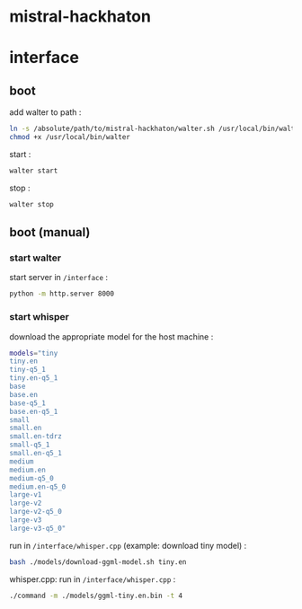 # mistral-hackhaton

# interface

## boot

add walter to path :

```bash
ln -s /absolute/path/to/mistral-hackhaton/walter.sh /usr/local/bin/walter
chmod +x /usr/local/bin/walter
```

start : 

```bash
walter start
```

stop : 

```bash
walter stop
```

## boot (manual)

### start walter

start server in `/interface` :

```bash
python -m http.server 8000
```


### start whisper

download the appropriate model for the host machine :

```bash
models="tiny
tiny.en
tiny-q5_1
tiny.en-q5_1
base
base.en
base-q5_1
base.en-q5_1
small
small.en
small.en-tdrz
small-q5_1
small.en-q5_1
medium
medium.en
medium-q5_0
medium.en-q5_0
large-v1
large-v2
large-v2-q5_0
large-v3
large-v3-q5_0"
```

run in `/interface/whisper.cpp` (example: download tiny model) : 

```bash
bash ./models/download-ggml-model.sh tiny.en
```


whisper.cpp: run in `/interface/whisper.cpp` :

```bash
./command -m ./models/ggml-tiny.en.bin -t 4
```

